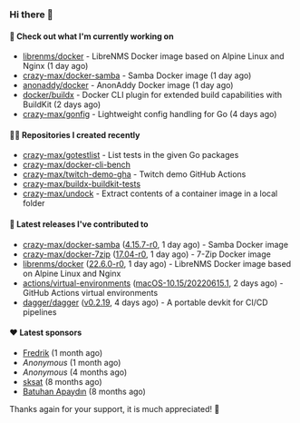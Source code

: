 ### Hi there 👋

#### 👷 Check out what I'm currently working on

- [librenms/docker](https://github.com/librenms/docker) - LibreNMS Docker image based on Alpine Linux and Nginx (1 day ago)
- [crazy-max/docker-samba](https://github.com/crazy-max/docker-samba) - Samba Docker image (1 day ago)
- [anonaddy/docker](https://github.com/anonaddy/docker) - AnonAddy Docker image (1 day ago)
- [docker/buildx](https://github.com/docker/buildx) - Docker CLI plugin for extended build capabilities with BuildKit (2 days ago)
- [crazy-max/gonfig](https://github.com/crazy-max/gonfig) - Lightweight config handling for Go (4 days ago)

#### 👨‍💻 Repositories I created recently

- [crazy-max/gotestlist](https://github.com/crazy-max/gotestlist) - List tests in the given Go packages
- [crazy-max/docker-cli-bench](https://github.com/crazy-max/docker-cli-bench)
- [crazy-max/twitch-demo-gha](https://github.com/crazy-max/twitch-demo-gha) - Twitch demo GitHub Actions
- [crazy-max/buildx-buildkit-tests](https://github.com/crazy-max/buildx-buildkit-tests)
- [crazy-max/undock](https://github.com/crazy-max/undock) - Extract contents of a container image in a local folder

#### 🚀 Latest releases I've contributed to

- [crazy-max/docker-samba](https://github.com/crazy-max/docker-samba) ([4.15.7-r0](https://github.com/crazy-max/docker-samba/releases/tag/4.15.7-r0), 1 day ago) - Samba Docker image
- [crazy-max/docker-7zip](https://github.com/crazy-max/docker-7zip) ([17.04-r0](https://github.com/crazy-max/docker-7zip/releases/tag/17.04-r0), 1 day ago) - 7-Zip Docker image
- [librenms/docker](https://github.com/librenms/docker) ([22.6.0-r0](https://github.com/librenms/docker/releases/tag/22.6.0-r0), 1 day ago) - LibreNMS Docker image based on Alpine Linux and Nginx
- [actions/virtual-environments](https://github.com/actions/virtual-environments) ([macOS-10.15/20220615.1](https://github.com/actions/virtual-environments/releases/tag/macOS-10.15%2F20220615.1), 2 days ago) - GitHub Actions virtual environments
- [dagger/dagger](https://github.com/dagger/dagger) ([v0.2.19](https://github.com/dagger/dagger/releases/tag/v0.2.19), 4 days ago) - A portable devkit for CI/CD pipelines

#### ❤️ Latest sponsors
- [Fredrik](https://github.com/fredrikscode) (1 month ago)
- _Anonymous_ (1 month ago)
- _Anonymous_ (4 months ago)
- [sksat](https://github.com/sksat) (8 months ago)
- [Batuhan Apaydın](https://github.com/developer-guy) (8 months ago)

Thanks again for your support, it is much appreciated! 🙏
